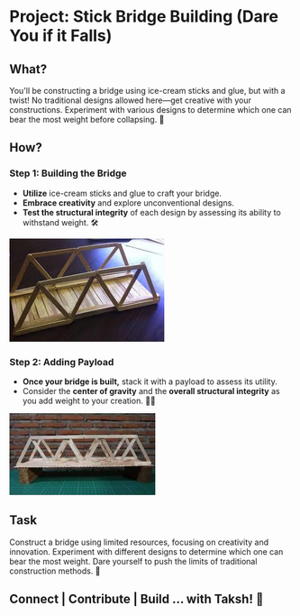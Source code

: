 # Project: Stick Bridge Building (Dare You if it Falls)

## What?
You'll be constructing a bridge using ice-cream sticks and glue, but with a twist! No traditional designs allowed here—get creative with your constructions. Experiment with various designs to determine which one can bear the most weight before collapsing. 🌉

## How?
### Step 1: Building the Bridge
- **Utilize** ice-cream sticks and glue to craft your bridge.
- **Embrace creativity** and explore unconventional designs.
- **Test the structural integrity** of each design by assessing its ability to withstand weight. 🛠️

![Image 1](img1.jpg)

### Step 2: Adding Payload
- **Once your bridge is built,** stack it with a payload to assess its utility.
- Consider the **center of gravity** and the **overall structural integrity** as you add weight to your creation. 🏋️‍♂️

![Image 2](img2.jpg)

## Task
Construct a bridge using limited resources, focusing on creativity and innovation. Experiment with different designs to determine which one can bear the most weight. Dare yourself to push the limits of traditional construction methods. 💪

## Connect | Contribute | Build ... with Taksh! 🚀

